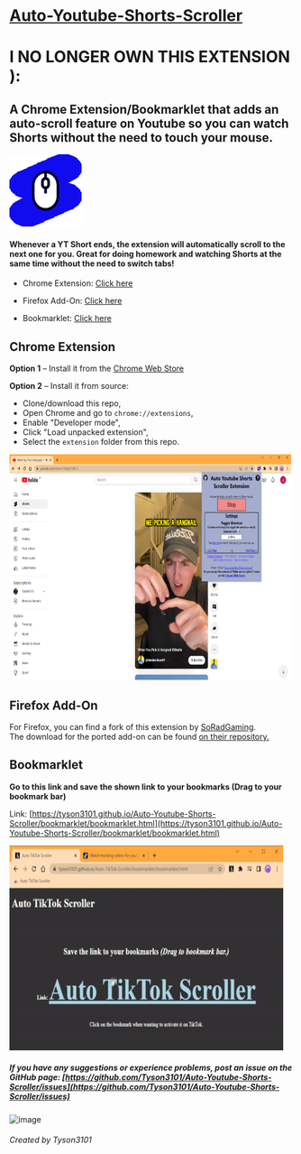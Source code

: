 # [Auto-Youtube-Shorts-Scroller](https://github.com/Tyson3101/Auto-Youtube-Shorts-Scroller)

# I NO LONGER OWN THIS EXTENSION ): 

## A Chrome Extension/Bookmarklet that adds an auto-scroll feature on Youtube so you can watch Shorts without the need to touch your mouse.

<img src="./extension/img/autoYTScrollerIcon128.png"/>

#### Whenever a YT Short ends, the extension will automatically scroll to the next one for you. Great for doing homework and watching Shorts at the same time without the need to switch tabs!

- Chrome Extension: [Click here](./README.md#chrome-extension)

- Firefox Add-On: [Click here](./README.md#firefox-add-on)

- Bookmarklet: [Click here](./README.md#bookmarklet)

## Chrome Extension

**Option 1** – Install it from the [Chrome Web Store](https://chrome.google.com/webstore/detail/ckbnikemebopgknkpgjlkbffpkkhblbe)

**Option 2** – Install it from source:

- Clone/download this repo,
- Open Chrome and go to `chrome://extensions`,
- Enable "Developer mode",
- Click "Load unpacked extension",
- Select the `extension` folder from this repo.

<img src="./images/ScreenshotGoogleExtensionYoutube.png" width="500" height="400" />

## Firefox Add-On

For Firefox, you can find a fork of this extension by [SoRadGaming](https://github.com/SoRadGaming). <br/>
The download for the ported add-on can be found [on their repository.](https://github.com/SoRadGaming/Auto-Youtube-Shorts-Scroller)

## Bookmarklet

**Go to this link and save the shown link to your bookmarks (Drag to your bookmark bar)**

Link: [https://tyson3101.github.io/Auto-Youtube-Shorts-Scroller/bookmarklet/bookmarklet.html](https://tyson3101.github.io/Auto-Youtube-Shorts-Scroller/bookmarklet/bookmarklet.html)

<img src="./images/GoogleExtensionGif.gif" width="486" height="363" />

##### If you have any suggestions or experience problems, post an issue on the GitHub page: [https://github.com/Tyson3101/Auto-Youtube-Shorts-Scroller/issues](https://github.com/Tyson3101/Auto-Youtube-Shorts-Scroller/issues)

![image](https://github.com/Tyson3101/Auto-Youtube-Shorts-Scroller/assets/67045138/f8ae8a62-775c-46a1-bc46-49d02fb34aff)

###### Created by Tyson3101
